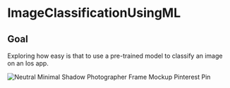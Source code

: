 # ImageClassificationUsingML

## Goal 
Exploring how easy is that to use a pre-trained model to classify an image on an Ios app.


![Neutral Minimal Shadow Photographer Frame Mockup Pinterest Pin](https://github.com/aviravipati/ImageClassificationUsingML/assets/10014614/45015595-cda1-4c78-9cb3-9362a265e0c4)

